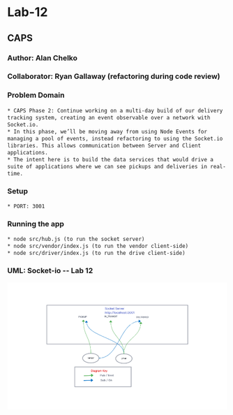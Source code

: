 # Lab-12

## CAPS

### Author: Alan Chelko

### Collaborator: Ryan Gallaway (refactoring during code review)

### Problem Domain

    * CAPS Phase 2: Continue working on a multi-day build of our delivery tracking system, creating an event observable over a network with Socket.io.
    * In this phase, we’ll be moving away from using Node Events for managing a pool of events, instead refactoring to using the Socket.io libraries. This allows communication between Server and Client applications.
    * The intent here is to build the data services that would drive a suite of applications where we can see pickups and deliveries in real-time.

### Setup

    * PORT: 3001

### Running the app

    * node src/hub.js (to run the socket server)
    * node src/vendor/index.js (to run the vendor client-side)
    * node src/driver/index.js (to run the drive client-side)

### UML: Socket-io -- Lab 12

![UML - Lab 12](images/socket-io.png)
